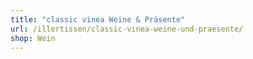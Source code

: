 ```yaml
---
title: "classic vinea Weine & Präsente"
url: /illertissen/classic-vinea-weine-und-praesente/
shop: Wein
---
```

